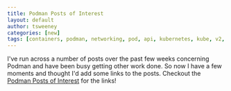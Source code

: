 ```yaml
---
title: Podman Posts of Interest
layout: default
author: tsweeney
categories: [new]
tags: [containers, podman, networking, pod, api, kubernetes, kube, v2, hpc, windows, mac]
---
```


I've run across a number of posts over the past few weeks concerning Podman and have
been busy getting other work done. So now I have a few moments and thought I'd add some links
to the posts. Checkout the [Podman Posts of Interest](https://podman.io/blogs/2020/12/07/podman-posts-of-interests.html) for the links!
